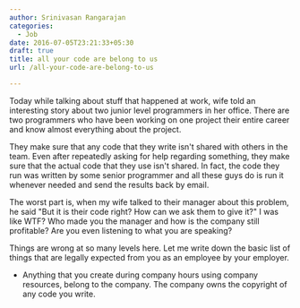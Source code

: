 ```yaml
---
author: Srinivasan Rangarajan
categories: 
  - Job
date: 2016-07-05T23:21:33+05:30
draft: true
title: all your code are belong to us
url: /all-your-code-are-belong-to-us

---
```


Today while talking about stuff that happened at work, wife told an interesting story about two junior level programmers in her office. There are two programmers who have been working on one project their entire career and know almost everything about the project. 

They make sure that any code that they write isn't shared with others in the team. Even after repeatedly asking for help regarding something, they make sure that the actual code that they use isn't shared. In fact, the code they run was written by some senior programmer and all these guys do is run it whenever needed and send the results back by email.

The worst part is, when my wife talked to their manager about this problem, he said "But it is their code right? How can we ask them to give it?" I was like WTF? Who made you the manager and how is the company still profitable? Are you even listening to what you are speaking? 

Things are wrong at so many levels here. Let me write down the basic list of things that are legally expected from you as an employee by your employer.

* Anything that you create during company hours using company resources, belong to the company. The company owns the copyright of any code you write. 